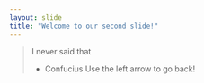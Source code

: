 ```yaml
---
layout: slide
title: "Welcome to our second slide!"
---
```

>I never said that
>- Confucius
Use the left arrow to go back!
